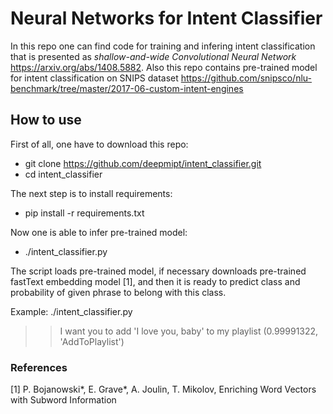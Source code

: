 # Neural Networks for Intent Classifier

In this repo one can find code for training and infering intent classification
that is presented as _shallow-and-wide Convolutional Neural Network_ https://arxiv.org/abs/1408.5882.
Also this repo contains pre-trained model for intent classification on SNIPS dataset
https://github.com/snipsco/nlu-benchmark/tree/master/2017-06-custom-intent-engines

## How to use

First of all, one have to download this repo:

- git clone https://github.com/deepmipt/intent_classifier.git
- cd intent_classifier

The next step is to install requirements:

- pip install -r requirements.txt

Now one is able to infer pre-trained model:

- ./intent_classifier.py

The script loads pre-trained model, if necessary downloads pre-trained fastText embedding model [1],
and then it is ready to predict class and probability of given phrase to belong with this class.

Example:
./intent_classifier.py

>>I want you to add 'I love you, baby' to my playlist
(0.99991322, 'AddToPlaylist')


### References

[1] P. Bojanowski*, E. Grave*, A. Joulin, T. Mikolov, Enriching Word Vectors with Subword Information
